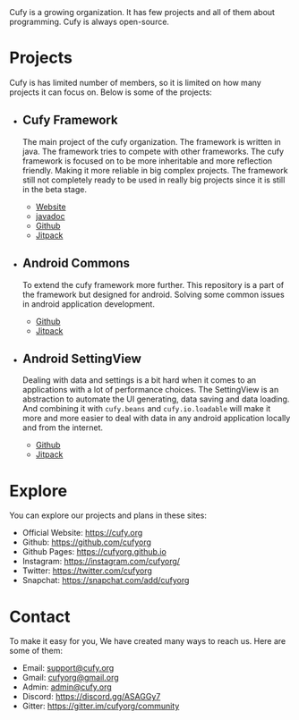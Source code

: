 <html lang="en">
    <head>
        <title>Cufy</title>
        <script>
            window.onload = function() {
              let link = top.document.createElement("link");
              link.type = "image/*";
              link.rel = "icon";
              link.href = "cufy.png";
              top.document.getElementsByTagName("head")[0].appendChild(link);
            };
        </script>
    </head>
</html> 
Cufy is a growing organization. It has few projects and all of them
about programming. Cufy is always open-source.

# Projects
Cufy is has limited number of members, so it is limited on how many projects
it can focus on. Below is some of the projects:

-   ## Cufy Framework
    The main project of the cufy organization. The framework is written in java.
    The framework tries to compete with other frameworks. The cufy framework is
    focused on to be more inheritable and more reflection friendly. Making it 
    more reliable in big complex projects. The framework still not completely
    ready to be used in really big projects since it is still in the beta stage. 
    -   [Website](https://framework.cufy.org)
    -   [javadoc](https://framework.cufy.org/docs)
    -   [Github](https://github.com/cufyorg/framework)
    -   [Jitpack](https://jitpack.io/#org.cufy/framework)

-   ## Android Commons
    To extend the cufy framework more further. This repository is a part of the
    framework but designed for android. Solving some common issues in android
    application development.
    -   [Github](https://cufyorg.github.io/android-commons)
    -   [Jitpack](https://jitpack.io/#org.cufy/android-commons)

-   ## Android SettingView
    Dealing with data and settings is a bit hard when it comes to an applications
    with a lot of performance choices. The SettingView is an abstraction to
    automate the UI generating, data saving and data loading. And combining
    it with `cufy.beans` and `cufy.io.loadable` will make it more and more easier
    to deal with data in any android application locally and from the internet.
    -   [Github](https://cufyorg.github.io/android-settingview)
    -   [Jitpack](https://jitpack.io/#org.cufy/android-settingview)
    
# Explore
You can explore our projects and plans in these sites:
-   Official Website: https://cufy.org
-   Github: https://github.com/cufyorg
-   Github Pages: https://cufyorg.github.io
-   Instagram: https://instagram.com/cufyorg/
-   Twitter: https://twitter.com/cufyorg
-   Snapchat: https://snapchat.com/add/cufyorg

# Contact
To make it easy for you, We have created many ways to reach us. Here are some of them:
-   Email:  support@cufy.org
-   Gmail:  cufyorg@gmail.org
-   Admin:  admin@cufy.org
-   Discord: https://discord.gg/ASAGGy7
-   Gitter: https://gitter.im/cufyorg/community